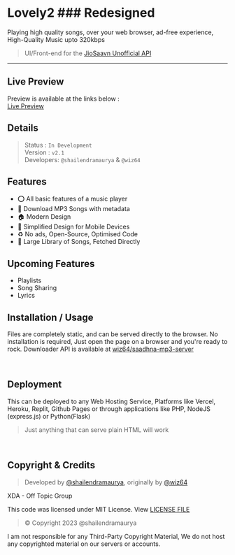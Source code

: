 # Lovely2 ### Redesigned
Playing high quality songs, over your web browser, ad-free experience, High-Quality Music upto 320kbps
> UI/Front-end for the [JioSaavn Unofficial API](https://github.com/sumitkolhe/jiosaavn-api)

---

## Live Preview
Preview is available at the links below : <br>
[Live Preview](https://shailendramaurya.github.io/lovely2)

## Details
> Status : `In Development`<br>
Version : `v2.1` <br>
Developers: `@shailendramaurya` & `@wiz64`
## Features
- ⭕ All basic features of a music player
- :green_apple: Download MP3 Songs with metadata
- 🏠 Modern Design
- 📱 Simplified Design for Mobile Devices
- ♻ No ads, Open-Source, Optimised Code
- 🎵 Large Library of Songs, Fetched Directly
  
## Upcoming Features
- Playlists
- Song Sharing
- Lyrics
  
## Installation / Usage

Files are completely static, and can be served directly to the browser. No installation is required, Just open the page on a browser and you're ready to rock.
Downloader API is available at [wiz64/saadhna-mp3-server](https://github.com/wiz64/saadhna-mp3-server)

<br>

## Deployment
This can be deployed to any Web Hosting Service, Platforms like Vercel, Heroku, Replit, Github Pages or through applications like PHP, NodeJS (express.js) or Python(Flask)

> Just anything that can serve plain HTML will work

<br>

## Copyright & Credits
> Developed by [@shailendramaurya](https://github.com/shailendramaurya), originally by [@wiz64](https://github.com/wiz64)

XDA - Off Topic Group

This code was licensed under MIT License. View [LICENSE FILE](./LICENSE)
> &copy;  Copyright 2023 @shailendramaurya

I am not responsible for any Third-Party Copyright Material, We do not host any copyrighted material on our servers or accounts.
